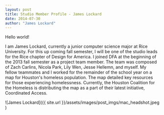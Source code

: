 ```yaml
---
layout: post
title: Studio Member Profile - James Lockard
date: 2014-07-30
author: "James Lockard"
---
```


Hello world!

I am James Lockard, currently a junior computer science major at Rice University. For this up coming fall semester, I will be one of the studio leads for the Rice chapter of Design for America. I joined DFA at the beginning of the 2013 fall semester as a project team member. The team was composed of Zach Carlins, Nicola Park, Lily Wen, Jesse Hellemn, and myself. My fellow teammates and I worked for the remainder of the school year on a map for Houston's homeless population. The map detailed key resources for those experiencing homelessness. Currently, the Houston Coalition for the Homeless is distributing the map as a part of their latest initiative, Coordinated Access.


![James Lockard]({{ site.url }}/assets/images/post_imgs/mac_headshot.jpeg )
